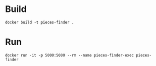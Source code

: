 # Build

    docker build -t pieces-finder .
    
# Run

    docker run -it -p 5000:5000 --rm --name pieces-finder-exec pieces-finder
